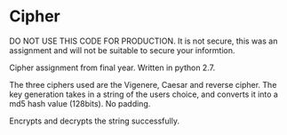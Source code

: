 # Cipher

DO NOT USE THIS CODE FOR PRODUCTION.
It is not secure, this was an assignment and will not be suitable to secure your informtion.

Cipher assignment from final year. Written in python 2.7.

The three ciphers used are the Vigenere, Caesar and reverse cipher. 
The key generation takes in a string of the users choice, and converts it into a md5 hash value (128bits).
No padding. 

Encrypts and decrypts the string successfully. 

